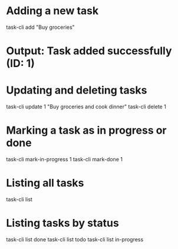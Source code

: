 # Adding a new task

task-cli add "Buy groceries"

# Output: Task added successfully (ID: 1)

# Updating and deleting tasks

task-cli update 1 "Buy groceries and cook dinner"
task-cli delete 1

# Marking a task as in progress or done

task-cli mark-in-progress 1
task-cli mark-done 1

# Listing all tasks

task-cli list

# Listing tasks by status

task-cli list done
task-cli list todo
task-cli list in-progress